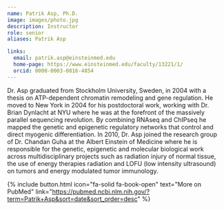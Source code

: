 ```yaml
---
name: Patrik Asp, Ph.D.
image: images/photo.jpg
description: Instructor
role: senior
aliases: Patrik Asp

links:
  email: patrik.asp@einsteinmed.edu
  home-page: https://www.einsteinmed.edu/faculty/13221/1/
  orcid: 0000-0003-0816-4854
---
```


Dr. Asp graduated from Stockholm University, Sweden, in 2004 with a thesis on ATP-dependent chromatin remodeling and gene regulation. He moved to New York in 2004 for his postdoctoral work, working with Dr. Brian Dynlacht at NYU where he was at the forefront of the massively parallel sequencing revolution. By combining RNAseq and ChIPseq he mapped the genetic and epigenetic regulatory networks that control and direct myogenic differentiation. In 2010, Dr. Asp joined the research group of Dr. Chandan Guha at the Albert Einstein of Medicine where he is responsible for the genetic, epigenetic and molecular biological work across multidisciplinary projects such as radiation injury of normal tissue, the use of energy therapies radiation and LOFU (low intensity ultrasound) on tumors and energy modulated tumor immunology.

{% include button.html icon="fa-solid fa-book-open" text="More on PubMed" link="https://pubmed.ncbi.nlm.nih.gov/?term=Patrik+Asp&sort=date&sort_order=desc" %} 

